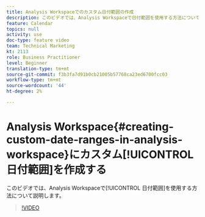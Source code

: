 ```yaml
---
title: Analysis Workspaceでのカスタム日付範囲の作成
description: このビデオでは、Analysis Workspaceで日付範囲を使用する方法について説明します。
feature: Calendar
topics: null
activity: use
doc-type: feature video
team: Technical Marketing
kt: 2113
role: Business Practitioner
level: Beginner
translation-type: tm+mt
source-git-commit: f3b3fa7d91b0cb21005b57768ca23ed6700fcc03
workflow-type: tm+mt
source-wordcount: '44'
ht-degree: 2%

---
```



# Analysis Workspace{#creating-custom-date-ranges-in-analysis-workspace}にカスタム[!UICONTROL 日付範囲]を作成する

このビデオでは、Analysis Workspaceで[!UICONTROL 日付範囲]を使用する方法について説明します。

>[!VIDEO](https://video.tv.adobe.com/v/23975/?quality=12)